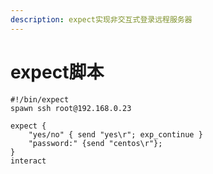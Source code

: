 ```yaml
---
description: expect实现非交互式登录远程服务器
---
```


# expect脚本

```text
#!/bin/expect
spawn ssh root@192.168.0.23

expect {
    "yes/no" { send "yes\r"; exp_continue }
    "password:" {send "centos\r"};
}
interact
```

